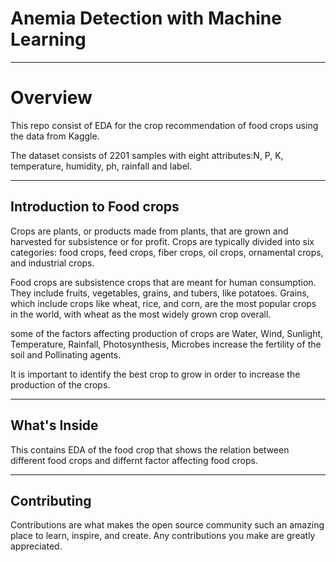 # Anemia Detection with Machine Learning

----
# Overview
This repo consist of EDA for the crop recommendation of food crops using the data from Kaggle. 

The dataset consists of 2201 samples with eight attributes:N, P, K, temperature, humidity, ph, rainfall and label.

---

## Introduction to Food crops
Crops are plants, or products made from plants, that are grown and harvested for subsistence or for profit. Crops are typically divided into six categories: food crops, feed crops, fiber crops, oil crops, ornamental crops, and industrial crops.

Food crops are subsistence crops that are meant for human consumption. They include fruits, vegetables, grains, and tubers, like potatoes. Grains, which include crops like wheat, rice, and corn, are the most popular crops in the world, with wheat as the most widely grown crop overall.

some of the factors affecting production of crops are Water, Wind, Sunlight, Temperature, Rainfall, Photosynthesis, Microbes increase the fertility of the soil and Pollinating agents. 

It is important to identify the best crop to grow in order to increase the production of the crops.

---

## What's Inside
This contains EDA of the food crop that shows the relation between different food crops and differnt factor affecting food crops.

---

## Contributing

Contributions are what makes the open source community such an amazing place to learn, inspire, and create. Any contributions you make are greatly appreciated.


